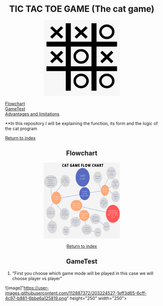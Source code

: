 <div align= "center">

<h1> TIC TAC TOE GAME (The cat game) </h1>
<img src="https://github.com/UP210923/UP210923_CPP/blob/main/imagenes/gato.png" height="250" width="250">
</div align="center">

[Flowchart](#Flowchart)  
[GameTest](#GameTest)  
[Advantages and limitations](#Advantages)  
 
 
 
**In this repository I will be explaining the function, its form and the logic of the cat program

 
[Return to index](#index)
<div align="center">
  
<h2>Flowchart</h2>
 <img src="https://github.com/UP210923/UP210923_CPP/blob/main/imagenes/Flowchart.png" height="250" width="250">
 
 
 [Return to index](#index)
<h2>GameTest</h2>
</div align="center">

1. "First you choose which game mode will be played in this case we will choose player vs player"

![image]"https://user-images.githubusercontent.com/112887372/203224527-1eff3d65-6cff-4c97-b881-6bbe6a125819.png"  height="250" width="250">



